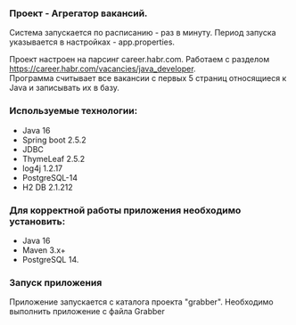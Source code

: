<h3>Проект - Агрегатор вакансий.</h3>
Система запускается по расписанию - раз в минуту.  Период запуска указывается в настройках - app.properties.

Проект настроен на парсинг career.habr.com. Работаем с разделом https://career.habr.com/vacancies/java_developer. <br>
Программа считывает все вакансии c первых 5 страниц относящиеся к Java и записывать их в базу.

<h3>Используемые технологии:</h3>
<ul>
<li>Java 16</li>
<li>Spring boot 2.5.2</li>
<li>JDBC</li>
<li>ThymeLeaf 2.5.2</li>
<li>log4j 1.2.17</li>
<li>PostgreSQL-14</li>
<li>H2 DB 2.1.212</li>
</ul>
<h3>Для корректной работы приложения необходимо установить:</h3>
<ul>
<li>Java 16</li>
<li>Maven 3.x+</li>
<li>PostgreSQL 14.</li>
</ul>

<h3>Запуск приложения</h3>
Приложение запускается с каталога проекта "grabber". Необходимо выполнить приложение с файла Grabber